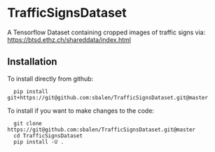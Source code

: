 # TrafficSignsDataset
A Tensorflow Dataset containing cropped images of traffic signs via: https://btsd.ethz.ch/shareddata/index.html

## Installation
To install directly from github:

```
  pip install git+https://git@github.com:sbalen/TrafficSignsDataset.git@master
```

To install if you want to make changes to the code:

```
  git clone https://git@github.com:sbalen/TrafficSignsDataset.git@master
  cd TrafficSignsDataset
  pip install -U .
```
